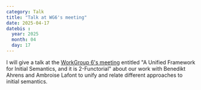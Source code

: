 ```yaml
---
category: Talk
title: "Talk at WG6's meeting"
date: 2025-04-17
datebis :
  year: 2025
  month: 04
  day: 17
---
```


I will give a talk at the [WorkGroup 6's meeting](https://arxiv.org/abs/2502.10811) entitled
"A Unified Framework for Initial Semantics, and it is 2-Functorial" about our work with Benedikt Ahrens and Ambroise Lafont to unify and relate different approaches to initial semantics.
